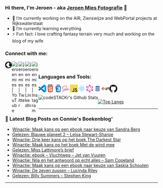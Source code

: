 ### Hi there, I'm Jeroen - aka [Jeroen Mies Fotografie][website] 👋

- 🔭 I’m currently working on the AIR, Zienswijze and WebPortal projects at Rijkswaterstaat
- 🌱 I’m currently learning everything
- ⚡ Fun fact: I love crafting fantasy terrain very much and working on the blog of my wife

### Connect with me:

[<img align="left" alt="jeroenmies" width="22px" src="https://raw.githubusercontent.com/iconic/open-iconic/master/svg/globe.svg" />][website]
[<img align="left" alt="jeroenmies | YouTube" width="22px" src="https://cdn.jsdelivr.net/npm/simple-icons@v3/icons/youtube.svg" />][youtube]
[<img align="left" alt="jeroenmies | Twitter" width="22px" src="https://cdn.jsdelivr.net/npm/simple-icons@v3/icons/twitter.svg" />][twitter]
[<img align="left" alt="jeroenmies | LinkedIn" width="22px" src="https://cdn.jsdelivr.net/npm/simple-icons@v3/icons/linkedin.svg" />][linkedin]
[<img align="left" alt="jeroenmies | Instagram" width="22px" src="https://cdn.jsdelivr.net/npm/simple-icons@v3/icons/instagram.svg" />][instagram]

<br />

### Languages and Tools:

[<img align="left" alt="Visual Studio Code" width="26px" src="https://raw.githubusercontent.com/github/explore/80688e429a7d4ef2fca1e82350fe8e3517d3494d/topics/visual-studio-code/visual-studio-code.png" />][webdevplaylist]
[<img align="left" alt="HTML5" width="26px" src="https://raw.githubusercontent.com/github/explore/80688e429a7d4ef2fca1e82350fe8e3517d3494d/topics/html/html.png" />][webdevplaylist]
[<img align="left" alt="CSS3" width="26px" src="https://raw.githubusercontent.com/github/explore/80688e429a7d4ef2fca1e82350fe8e3517d3494d/topics/css/css.png" />][cssplaylist]
[<img align="left" alt="Sass" width="26px" src="https://raw.githubusercontent.com/github/explore/80688e429a7d4ef2fca1e82350fe8e3517d3494d/topics/sass/sass.png" />][cssplaylist]
[<img align="left" alt="JavaScript" width="26px" src="https://raw.githubusercontent.com/github/explore/80688e429a7d4ef2fca1e82350fe8e3517d3494d/topics/javascript/javascript.png" />][jsplaylist]
[<img align="left" alt="React" width="26px" src="https://raw.githubusercontent.com/github/explore/80688e429a7d4ef2fca1e82350fe8e3517d3494d/topics/react/react.png" />][reactplaylist]
[<img align="left" alt="GraphQL" width="26px" src="https://raw.githubusercontent.com/github/explore/80688e429a7d4ef2fca1e82350fe8e3517d3494d/topics/graphql/graphql.png" />][webdevplaylist]
[<img align="left" alt="SQL" width="26px" src="https://raw.githubusercontent.com/github/explore/80688e429a7d4ef2fca1e82350fe8e3517d3494d/topics/sql/sql.png" />][webdevplaylist]
[<img align="left" alt="Git" width="26px" src="https://raw.githubusercontent.com/github/explore/80688e429a7d4ef2fca1e82350fe8e3517d3494d/topics/git/git.png" />][webdevplaylist]
[<img align="left" alt="GitHub" width="26px" src="https://raw.githubusercontent.com/github/explore/78df643247d429f6cc873026c0622819ad797942/topics/github/github.png" />][webdevplaylist]

<br />
<br />

<img align="left" alt="codeSTACKr's Github Stats" src="https://github-readme-stats.vercel.app/api?username=jeroenmies&show_icons=true&hide_border=true&count_private=true&theme=tokyonight" />

[![Top Langs](https://github-readme-stats.vercel.app/api/top-langs/?username=jeroenmies)](https://github.com/jeroenmies/github-readme-stats)

---

### 📕 Latest Blog Posts on Connie's Boekenblog'
<!-- BLOG-POST-LIST:START -->
- [Winactie: Maak kans op een ebook naar keuze van Sandra Berg](https://conniesboekenblog.nl/2021/09/27/winactie-maak-kans-op-een-ebook-naar-keuze-van-sandra-berg/?utm_source=rss&utm_medium=rss&utm_campaign=winactie-maak-kans-op-een-ebook-naar-keuze-van-sandra-berg)
- [Gelezen: Blauwe planeet 2 – Leisa Stewart-Sharpe](https://conniesboekenblog.nl/2021/09/26/gelezen-blauwe-planeet-2-leisa-stewart-sharpe/?utm_source=rss&utm_medium=rss&utm_campaign=gelezen-blauwe-planeet-2-leisa-stewart-sharpe)
- [Winactie: Drie keer kans op het boek The Darkest Star](https://conniesboekenblog.nl/2021/09/26/winactie-drie-keer-kans-op-het-boek-the-darkest-star/?utm_source=rss&utm_medium=rss&utm_campaign=winactie-drie-keer-kans-op-het-boek-the-darkest-star)
- [Winactie: Maak kans op het boek Met de wind mee](https://conniesboekenblog.nl/2021/09/25/winactie-maak-kans-op-het-boek-met-de-wind-mee/?utm_source=rss&utm_medium=rss&utm_campaign=winactie-maak-kans-op-het-boek-met-de-wind-mee)
- [Gelezen: Miss Lattimore’s brief](https://conniesboekenblog.nl/2021/09/24/gelezen-miss-lattimores-brief/?utm_source=rss&utm_medium=rss&utm_campaign=gelezen-miss-lattimores-brief)
- [Winactie: ebook – Vluchtweg – Jet van Vuuren](https://conniesboekenblog.nl/2021/09/24/winactie-ebook-vluchtweg-jet-van-vuuren/?utm_source=rss&utm_medium=rss&utm_campaign=winactie-ebook-vluchtweg-jet-van-vuuren)
- [Winactie: Nila en het antwoord op echt alles – Sam Copeland](https://conniesboekenblog.nl/2021/09/23/winactie-nila-en-het-antwoord-op-echt-alles-sam-copeland/?utm_source=rss&utm_medium=rss&utm_campaign=winactie-nila-en-het-antwoord-op-echt-alles-sam-copeland)
- [Winactie: Maak kans op een ebook naar keuze van Saskia Schouten](https://conniesboekenblog.nl/2021/09/22/winactie-maak-kans-op-een-ebook-naar-keuze-van-saskia-schouten/?utm_source=rss&utm_medium=rss&utm_campaign=winactie-maak-kans-op-een-ebook-naar-keuze-van-saskia-schouten)
- [Winactie: De zeven zussen – Lucinda Riley](https://conniesboekenblog.nl/2021/09/21/winactie-de-zeven-zussen-lucinda-riley/?utm_source=rss&utm_medium=rss&utm_campaign=winactie-de-zeven-zussen-lucinda-riley)
- [Gelezen: Billy Summers – Stephen King](https://conniesboekenblog.nl/2021/09/20/gelezen-billy-summers-stephen-king/?utm_source=rss&utm_medium=rss&utm_campaign=gelezen-billy-summers-stephen-king)
<!-- BLOG-POST-LIST:END -->

---

[website]: https://jeroenmiesfotografie.nl
[twitter]: https://twitter.com/jeroenmies
[youtube]: https://www.youtube.com/channel/UCdM6wXDAk3Y8_ycxkSfAD7Q
[instagram]: https://www.instagram.com/jeroenmies/
[linkedin]: https://www.linkedin.com/in/jeroenmies/
[webdevplaylist]: https://www.youtube.com/playlist?list=PLlhZGGVFsRrTQQnp_2UwWSoAigm-9_SqR
[jsplaylist]: https://www.youtube.com/playlist?list=PLC5BA7CB1270B2073
[cssplaylist]: https://www.youtube.com/playlist?list=PLlhZGGVFsRrSeV5xra6z-nU60cqompunz
[reactplaylist]: https://www.youtube.com/playlist?list=PLC5BA7CB1270B2073
